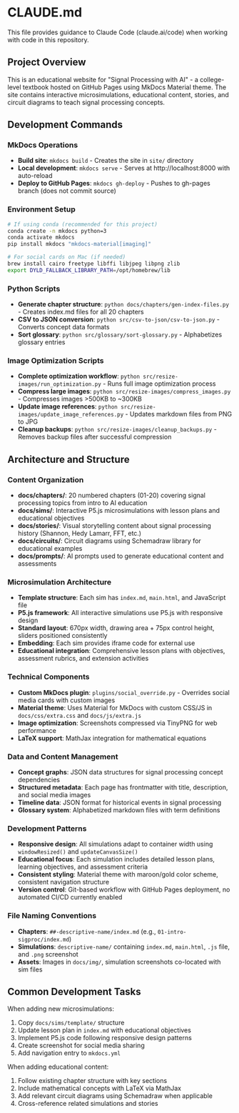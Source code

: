 # CLAUDE.md

This file provides guidance to Claude Code (claude.ai/code) when working with code in this repository.

## Project Overview

This is an educational website for "Signal Processing with AI" - a college-level textbook hosted on GitHub Pages using MkDocs Material theme. The site contains interactive microsimulations, educational content, stories, and circuit diagrams to teach signal processing concepts.

## Development Commands

### MkDocs Operations
- **Build site**: `mkdocs build` - Creates the site in `site/` directory
- **Local development**: `mkdocs serve` - Serves at http://localhost:8000 with auto-reload
- **Deploy to GitHub Pages**: `mkdocs gh-deploy` - Pushes to gh-pages branch (does not commit source)

### Environment Setup
```bash
# If using conda (recommended for this project)
conda create -n mkdocs python=3
conda activate mkdocs
pip install mkdocs "mkdocs-material[imaging]"

# For social cards on Mac (if needed)
brew install cairo freetype libffi libjpeg libpng zlib
export DYLD_FALLBACK_LIBRARY_PATH=/opt/homebrew/lib
```

### Python Scripts
- **Generate chapter structure**: `python docs/chapters/gen-index-files.py` - Creates index.md files for all 20 chapters
- **CSV to JSON conversion**: `python src/csv-to-json/csv-to-json.py` - Converts concept data formats
- **Sort glossary**: `python src/glossary/sort-glossary.py` - Alphabetizes glossary entries

### Image Optimization Scripts
- **Complete optimization workflow**: `python src/resize-images/run_optimization.py` - Runs full image optimization process
- **Compress large images**: `python src/resize-images/compress_images.py` - Compresses images >500KB to ~300KB
- **Update image references**: `python src/resize-images/update_image_references.py` - Updates markdown files from PNG to JPG
- **Cleanup backups**: `python src/resize-images/cleanup_backups.py` - Removes backup files after successful compression

## Architecture and Structure

### Content Organization
- **docs/chapters/**: 20 numbered chapters (01-20) covering signal processing topics from intro to AI education
- **docs/sims/**: Interactive P5.js microsimulations with lesson plans and educational objectives
- **docs/stories/**: Visual storytelling content about signal processing history (Shannon, Hedy Lamarr, FFT, etc.)
- **docs/circuits/**: Circuit diagrams using Schemadraw library for educational examples
- **docs/prompts/**: AI prompts used to generate educational content and assessments

### Microsimulation Architecture
- **Template structure**: Each sim has `index.md`, `main.html`, and JavaScript file
- **P5.js framework**: All interactive simulations use P5.js with responsive design
- **Standard layout**: 670px width, drawing area + 75px control height, sliders positioned consistently
- **Embedding**: Each sim provides iframe code for external use
- **Educational integration**: Comprehensive lesson plans with objectives, assessment rubrics, and extension activities

### Technical Components
- **Custom MkDocs plugin**: `plugins/social_override.py` - Overrides social media cards with custom images
- **Material theme**: Uses Material for MkDocs with custom CSS/JS in `docs/css/extra.css` and `docs/js/extra.js`
- **Image optimization**: Screenshots compressed via TinyPNG for web performance
- **LaTeX support**: MathJax integration for mathematical equations

### Data and Content Management
- **Concept graphs**: JSON data structures for signal processing concept dependencies
- **Structured metadata**: Each page has frontmatter with title, description, and social media images
- **Timeline data**: JSON format for historical events in signal processing
- **Glossary system**: Alphabetized markdown files with term definitions

### Development Patterns
- **Responsive design**: All simulations adapt to container width using `windowResized()` and `updateCanvasSize()`
- **Educational focus**: Each simulation includes detailed lesson plans, learning objectives, and assessment criteria
- **Consistent styling**: Material theme with maroon/gold color scheme, consistent navigation structure
- **Version control**: Git-based workflow with GitHub Pages deployment, no automated CI/CD currently enabled

### File Naming Conventions
- **Chapters**: `##-descriptive-name/index.md` (e.g., `01-intro-sigproc/index.md`)
- **Simulations**: `descriptive-name/` containing `index.md`, `main.html`, `.js` file, and `.png` screenshot
- **Assets**: Images in `docs/img/`, simulation screenshots co-located with sim files

## Common Development Tasks

When adding new microsimulations:
1. Copy `docs/sims/template/` structure
2. Update lesson plan in `index.md` with educational objectives
3. Implement P5.js code following responsive design patterns
4. Create screenshot for social media sharing
5. Add navigation entry to `mkdocs.yml`

When adding educational content:
1. Follow existing chapter structure with key sections
2. Include mathematical concepts with LaTeX via MathJax
3. Add relevant circuit diagrams using Schemadraw when applicable
4. Cross-reference related simulations and stories